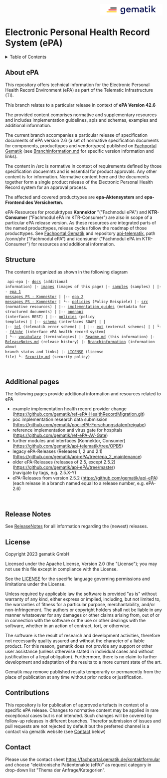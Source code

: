 <img align="right" width="200" height="37" src="images/Gematik_Logo_Flag_With_Background.png"/> <br/>
  
# Electronic Personal Health Record System (ePA)

<details>
  <summary>Table of Contents</summary>
  <ol>
    <li><a href="#about-epa">About ePA </a></li>
    <li><a href="#structure">Structure</a></li>
    <li><a href="#additional-pages">Additional pages</a></li>
    <li><a href="#release-notes">Release Notes</a></li>
    <li><a href="#license">License</a></li>
    <li><a href="#contributions">Contributions</a></li>
    <li><a href="#contact">Contact</a></li>
  </ol>
</details>

## About ePA
This repository offers technical information for the Electronic Personal Health Record Environment (ePA) as part of the Telematic Infrastructure (TI).

This branch relates to a particular release in context of **ePA Version 42.6** 

The provided content comprises normative and supplementary resources and includes implementation guidelines, apis and schemas, examples and additional information.

The current branch accompanies a particular release of specification documents of ePA version 2.6 (a set of normative specification documents for components, producttypes and vendortypes) published on [Fachportal Gematik](https://fachportal.gematik.de/) (see [Branchinformation.md](./Branchinformation.md)  for specific version information and links).

The content in /src is normative in context of requirements defined by those specification docuemnts and is essential for product approvals. Any other content is for information. Normative content here and the documents together form a single product release of the Electronic Personal Health Record system for an approval process.

The affected and covered producttypes are **epa-Aktensystem** and **epa-Frontend des Versicherten**. 

ePA-Resources for produkttypes **Konnektor** "("Fachmodul ePA") and **KTR-Consumer** ("Fachmodul ePA im KTR-Consumer") are also in scope of a particular ePA release version. As these resources are integrated parts of the named producttypes, release cycles follow the roadmap of those producttypes. See [Fachportal Gematik](https://fachportal.gematik.de/) and repository [api-telematik](https://github.com/gematik/api-telematik), path /conn/phr ("Fachmodul ePA") and /consumer ("Fachmodul ePA im KTR-Consumer") for resources and additional information.


## Structure 
The content is organized as shown in the following diagram  

<code><pre>
api-epa
|- [docs](docs) (additional information)
|- [images](images) (images of this page)
|- [samples](samples) (samples)
|     |-- [epa 1 messages PS - Konnektor](samples/epa%201%20Beispielnachrichten%20PS%20-%20Konnektor)
|     |-- [epa 2 messages PS - Konnektor](samples/epa%202%20Beispielnachrichten%20PS%20-%20Konnektor)
|     └-- [policies](samples/policies) (Policy Beispiele)
|- [src](src) (normative resources)
|     |-- [implementation_guides](src/implementation_guides) (metadata for structured documents)
|     |-- [openapi](src/openapi) (interfaces REST)
|     |-- [policies](src/policies) (policy templates)
|     |-- [schema](src/schema) (interfaces SOAP)
|     |     |-- [tel](src/schema/tel) (telematik error scheme)
|     |     |-- [ext](src/schema/ext) (external schemes)
|     |     └-- [fd/phr](src/schema/fd/phr) (interface ePA health record system)
|     └-- [vocabulary](src/vocabulary) (terminologies)
|- [Readme.md](./Readme.md) (this information)
|- [ReleaseNotes.md](./ReleaseNotes.md) (release history)
|- [Branchinformation](./Branchinformation.md) (information about branch status and links)
|- [LICENSE](./LICENSE) (license file)
└- [Security.md](./Security.md) (security policy)
</pre>
</code>

## Additional pages
The following pages provide additional information and resources related to ePA 

+ example implementation health record provider change (<https://github.com/gematik/ref-ePA-HealthRecordMigration.git>)</br>
+ poc implementation research data submission (https://github.com/gematik/poc-ePA-Forschungsdatenfreigabe)</br>
+ reference implementation anti virus gate for hospitals (https://github.com/gematik/ref-ePA-AV-Gate)</br>
+ further modules and interfaces (Konnektor, Consumer) (https://github.com/gematik/api-telematik/tree/OPB5)</br>
+ legacy ePA-Releases (Releases 1, 2 und 2.1) (https://github.com/gematik/api-ePA/tree/epa_2_maintenance)</br>
+ older ePA-Releases (releases of 2.5, except 2.5.2) (https://github.com/gematik/api-ePA/tree/master)</br>(navigate by tags, e.g. 2.5.X-Y)
+ ePA-Releases from version 2.5.2 (https://github.com/gematik/api-ePA)</br>(each release in a branch named equal to a release number, e.g. ePA-2.6)

</br>


## Release Notes
See [ReleaseNotes](./ReleaseNotes.md) for all information regarding the (newest) releases.

## License
 
Copyright 2023 gematik GmbH
 
Licensed under the Apache License, Version 2.0 (the "License"); you may not use this file except in compliance with the License.
 
See the [LICENSE](./LICENSE) for the specific language governing permissions and limitations under the License.
 
Unless required by applicable law the software is provided "as is" without warranty of any kind, either express or implied, including, but not limited to, the warranties of fitness for a particular purpose, merchantability, and/or non-infringement. The authors or copyright holders shall not be liable in any manner whatsoever for any damages or other claims arising from, out of or in connection with the software or the use or other dealings with the software, whether in an action of contract, tort, or otherwise.
 
The software is the result of research and development activities, therefore not necessarily quality assured and without the character of a liable product. For this reason, gematik does not provide any support or other user assistance (unless otherwise stated in individual cases and without justification of a legal obligation). Furthermore, there is no claim to further development and adaptation of the results to a more current state of the art.
 
Gematik may remove published results temporarily or permanently from the place of publication at any time without prior notice or justification.


## Contributions

This repository is for publication of approved artefacts in context of a specific ePA release. Changes to normative content may be applied in rare exceptional cases but is not intended. Such changes will be covered by follow-up releases in different branches.
Therefor submission of issues and pull requests are not rejected by default but the preferred channel is a contact via gematik website (see <a href="#contact">Contact</a> below) 

## Contact

Please use the contact sheet https://fachportal.gematik.de/kontaktformular and choose "elektronische Patientenakte (ePA)" as request category in drop-down list "Thema der Anfrage/Kategorien".


